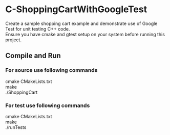 # C-ShoppingCartWithGoogleTest
Create a sample shopping cart example and demonstrate use of Google Test for unit testing C++ code.  
Ensure you have cmake and gtest setup on your system before running this project.

## Compile and Run
### For source use following commands 
cmake CMakeLists.txt    
make  
./ShoppingCart
### For test use following commands 
cmake CMakeLists.txt  
make  
./runTests



